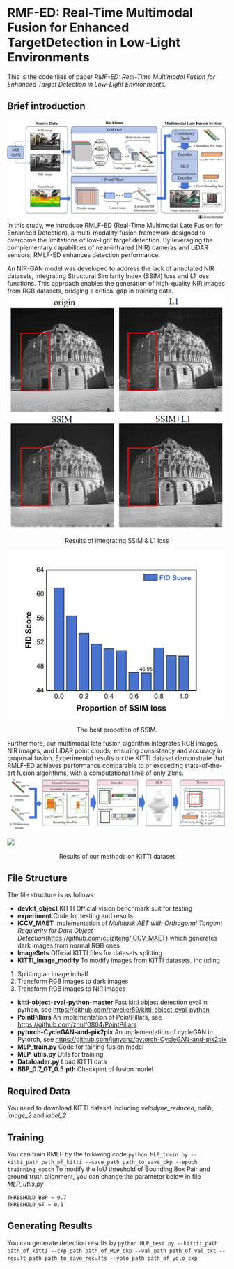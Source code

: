 # RMF-ED: Real-Time Multimodal Fusion for Enhanced TargetDetection in Low-Light Environments

This is the code files of paper *RMF-ED: Real-Time Multimodal Fusion for Enhanced Target
Detection in Low-Light Environments.*

## Brief introduction

![](./imgs/fig1.png)
In this study, we introduce RMLF-ED (Real-Time Multimodal Late Fusion for Enhanced Detection), a multi-modality fusion framework designed to overcome the limitations of low-light target detection. By leveraging the complementary capabilities of near-infrared (NIR) cameras and LiDAR sensors, RMLF-ED enhances detection performance.

An NIR-GAN model was developed to address the lack of annotated NIR datasets, integrating Structural Similarity Index (SSIM) loss and L1 loss functions. This approach enables the generation of high-quality NIR images from RGB datasets, bridging a critical gap in training data.
![](./imgs/fig6.png)
<center>Results of integrating SSIM & L1 loss</center>

![](./imgs/fig5.png)
<center>The best propotion of SSIM.</center>

Furthermore, our multimodal late fusion algorithm integrates RGB images, NIR images, and LiDAR point clouds, ensuring consistency and accuracy in proposal fusion. Experimental results on the KITTI dataset demonstrate that RMLF-ED achieves performance comparable to or exceeding state-of-the-art fusion algorithms, with a computational time of only 21ms.
![](./imgs/fig4.png)

![](./imgs/fig8.png)
<center>Results of our methods on KITTI dataset</center>

## File Structure

The file structure is as follows:

- **devkit_object**
KITTI Official vision benchmark suit for testing
- **experiment**
Code for testing and results
- **ICCV_MAET**
Implementation of *Multitask AET with Orthogonal Tangent Regularity for Dark Object Detection*(<https://github.com/cuiziteng/ICCV_MAET>) which generates dark images from normal RGB ones
- **ImageSets**
Official KITTI files for datasets splitting
- **KITTI_image_modify**
To modify images from KITTI datasets. Including
 1. Splitting an image in half
 1. Transform RGB images to dark images
 1. Transform RGB images to NIR images
- **kitti-object-eval-python-master**
Fast kitti object detection eval in python, see <https://github.com/traveller59/kitti-object-eval-python>
- **PointPillars**
An implementation of PointPillars, see <https://github.com/zhulf0804/PointPillars>
- **pytorch-CycleGAN-and-pix2pix**
An implementation of cycleGAN in Pytorch, see <https://github.com/junyanz/pytorch-CycleGAN-and-pix2pix>
- **MLP_train.py**
Code for taining fusion model
- **MLP_utils.py**
Utils for training
- **Dataloader.py**
Load KITTI data
- **BBP_0.7_GT_0.5.pth**
Checkpint of fusion model

## Required Data
You need to download KITTI dataset including *velodyne_reduced*, *calib*, *image_2* and *label_2*

## Training
You can train RMLF by the following code
`python MLP_train.py --kitti_path path_of_kitti --save_path path_to_save_ckp --epoch trainning_epoch`
To modify the IoU threshold of Bounding Box Pair and ground truth alignment, you can change the parameter below in file *MLP_utils.py*
```
THRESHOLD_BBP = 0.7
THRESHOLD_GT = 0.5
```

## Generating Results
You can generate detection results by
`python MLP_test.py --kittii_path path_of_kitti --ckp_path path_of_MLP_ckp --val_path path_of_val_txt -- result_path path_to_save_results --yolo_path path_of_yolo_ckp`
<!-- ## Future Works - Data Collection in Real Environments
Quadrotor UAV platform for data collection. Equipped with:
- Monocular camera
- LiDAR
- T-Motor F90
- Jetson Xavier NX
- Q380机架
![](./imgs/drone.png)

*Elastic-Tracker flexible tracking framework* integrated for stable tracking and SLAM tasks
![](./imgs/tracking.gif)

RGB and NIR image data collected in low-illumination environment
![](./imgs/dark.png)
![](./imgs/NIR.png) -->
